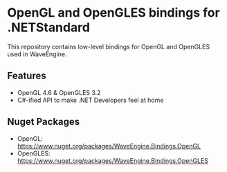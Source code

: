 # OpenGL and OpenGLES bindings for .NETStandard
This repository contains low-level bindings for OpenGL and OpenGLES used in WaveEngine.

## Features

- OpenGL 4.6 & OpenGLES 3.2
- C#-ified API to make .NET Developers feel at home

## Nuget Packages

- OpenGL: https://www.nuget.org/packages/WaveEngine.Bindings.OpenGL
- OpenGLES: https://www.nuget.org/packages/WaveEngine.Bindings.OpenGLES
